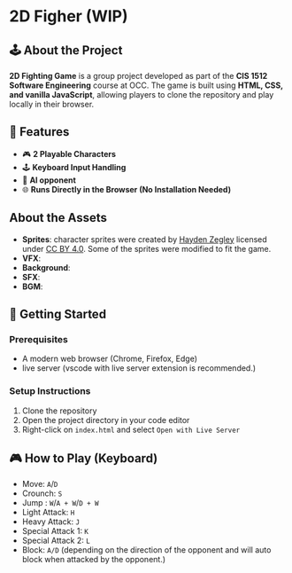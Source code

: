 # 2D Figher (WIP)

## 🕹️ About the Project
**2D Fighting Game** is a group project developed as part of the **CIS 1512 Software Engineering** course at OCC. The game is built using **HTML, CSS, and vanilla JavaScript**, allowing players to clone the repository and play locally in their browser.

## 📌 Features
- 🎮 **2 Playable Characters** 
- 🕹️ **Keyboard Input Handling**
- 🤖 **AI opponent**
- 🌐 **Runs Directly in the Browser (No Installation Needed)** 

## About the Assets
- **Sprites**: character sprites were created by [Hayden Zegley](https://zegley.itch.io/2d-platformermetroidvania-asset-pack) licensed under [CC BY 4.0](https://creativecommons.org/licenses/by/4.0/).  Some of the sprites were modified to fit the game.
- **VFX**:
- **Background**:
- **SFX**:
- **BGM**:

## 🚀 Getting Started

### Prerequisites
- A modern web browser (Chrome, Firefox, Edge)
- live server (vscode with live server extension is recommended.)

### Setup Instructions
1. Clone the repository
2. Open the project directory in your code editor
3. Right-click on `index.html` and select `Open with Live Server`

## 🎮 How to Play (Keyboard)
- Move: `A`/`D`
- Crounch: `S`
- Jump : `W`/`A + W`/`D + W`
- Light Attack: `H`
- Heavy Attack: `J`
- Special Attack 1: `K`
- Special Attack 2: `L`
- Block: `A/D` (depending on the direction of the opponent and will auto block when attacked by the opponent.)